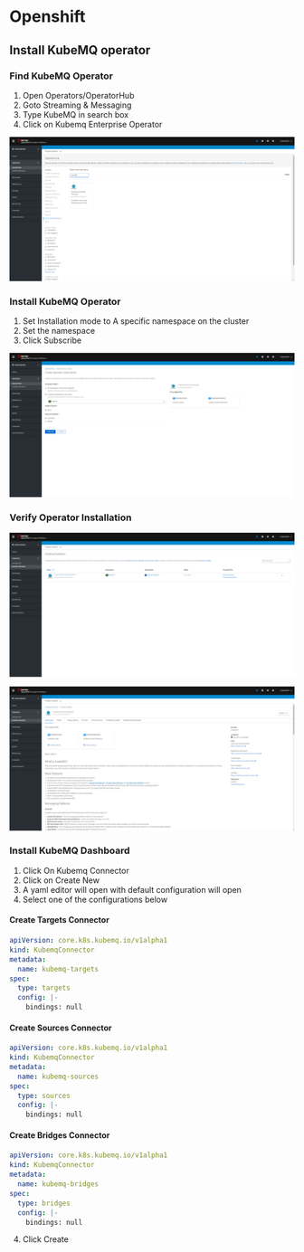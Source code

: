 # Openshift

## Install KubeMQ operator

### Find KubeMQ Operator

1. Open Operators/OperatorHub
2. Goto Streaming & Messaging
3. Type KubeMQ in search box
4. Click on Kubemq Enterprise Operator

![](../../.gitbook/assets/install-operator-1.png)

### Install KubeMQ Operator

1. Set Installation mode to A specific namespace on the cluster
2. Set the namespace
3. Click Subscribe

![](../../.gitbook/assets/install-operator-2.png)

### Verify Operator Installation

![](../../.gitbook/assets/install-operator-3.png)

![](../../.gitbook/assets/install-operator-4.png)

### Install KubeMQ Dashboard

1. Click On Kubemq Connector 
2. Click on Create New
3. A yaml editor will open with default configuration will open
4. Select one of the configurations below

#### Create Targets Connector

```yaml
apiVersion: core.k8s.kubemq.io/v1alpha1
kind: KubemqConnector
metadata:
  name: kubemq-targets
spec:
  type: targets
  config: |-
    bindings: null
```
#### Create Sources Connector

```yaml
apiVersion: core.k8s.kubemq.io/v1alpha1
kind: KubemqConnector
metadata:
  name: kubemq-sources
spec:
  type: sources
  config: |-
    bindings: null
```
#### Create Bridges Connector

```yaml
apiVersion: core.k8s.kubemq.io/v1alpha1
kind: KubemqConnector
metadata:
  name: kubemq-bridges
spec:
  type: bridges
  config: |-
    bindings: null
```


4. Click Create

